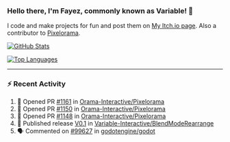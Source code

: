 ### Hello there, I'm Fayez, commonly known as Variable! 👋
I code and make projects for fun and post them on [My Itch.io page](https://variable-industries.itch.io/). Also a contributor to [Pixelorama](https://github.com/Orama-Interactive/Pixelorama).

[![GitHub Stats](https://github-readme-stats.vercel.app/api/?username=Variable-ind&show_icons=true&theme=merko)](https://github.com/anuraghazra/github-readme-stats)

[![Top Languages](https://github-readme-stats.vercel.app/api/top-langs/?username=Variable-ind&layout=compact&theme=merko)](https://github.com/anuraghazra/github-readme-stats)

---

### :zap: Recent Activity

<!--START_SECTION:activity-->
1. 💪 Opened PR [#1161](https://github.com/Orama-Interactive/Pixelorama/pull/1161) in [Orama-Interactive/Pixelorama](https://github.com/Orama-Interactive/Pixelorama)
2. 💪 Opened PR [#1150](https://github.com/Orama-Interactive/Pixelorama/pull/1150) in [Orama-Interactive/Pixelorama](https://github.com/Orama-Interactive/Pixelorama)
3. 💪 Opened PR [#1148](https://github.com/Orama-Interactive/Pixelorama/pull/1148) in [Orama-Interactive/Pixelorama](https://github.com/Orama-Interactive/Pixelorama)
4. 🚀 Published release [V0.1](https://github.com/Variable-Interactive/BlendModeRearrange/releases/tag/0.1) in [Variable-Interactive/BlendModeRearrange](https://github.com/Variable-Interactive/BlendModeRearrange)
5. 🗣 Commented on [#99627](https://github.com/godotengine/godot/issues/99627#issuecomment-2523332099) in [godotengine/godot](https://github.com/godotengine/godot)
<!--END_SECTION:activity-->

<!--
**Variable-ind/Variable-ind** is a ✨ _special_ ✨ repository because its `README.md` (this file) appears on your GitHub profile.

Here are some ideas to get you started:
- 🌱 I’m currently studying at ...
- 🔭 I’m currently working on ...
- 👯 I’m looking to collaborate on ...
- 🤔 I’m looking for help with ...
- 💬 Ask me about ...
- 📫 How to reach me: ...
- ⚡ Fun fact: ...
-->
